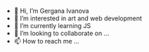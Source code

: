 - 👋 Hi, I’m Gergana Ivanova
- 👀 I’m interested in art and web development
- 🌱 I’m currently learning JS
- 💞️ I’m looking to collaborate on ...
- 📫 How to reach me ...

<!---
art-gi/art-gi is a ✨ special ✨ repository because its `README.md` (this file) appears on your GitHub profile.
You can click the Preview link to take a look at your changes.
--->
